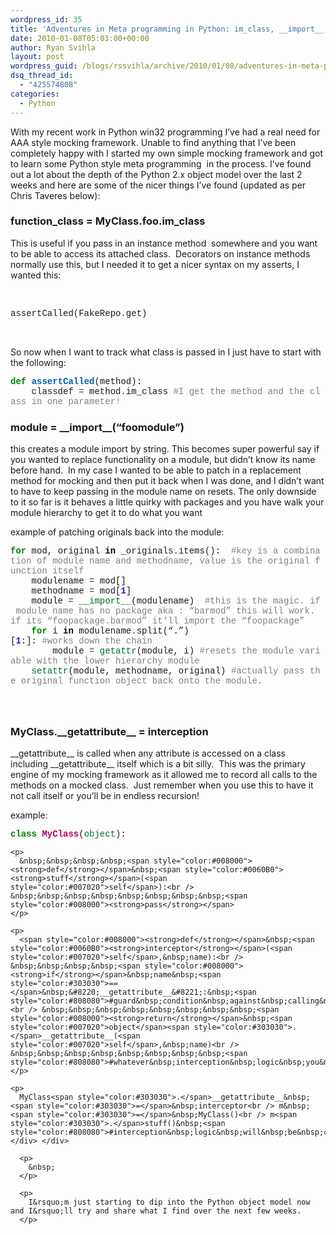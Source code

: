 ```yaml
---
wordpress_id: 35
title: 'Adventures in Meta programming in Python: im_class, __import__, __getattribute__'
date: 2010-01-08T05:03:00+00:00
author: Ryan Svihla
layout: post
wordpress_guid: /blogs/rssvihla/archive/2010/01/08/adventures-in-meta-programming-in-python-im-class-import-getattribute.aspx
dsq_thread_id:
  - "425574808"
categories:
  - Python
---
```

With my recent work in Python win32 programming I&rsquo;ve had a real need for AAA style mocking framework. Unable to find anything that I&rsquo;ve been completely happy with I started my own simple mocking framework and got to learn some Python style meta programming&nbsp; in the process. I&rsquo;ve found out a lot about the depth of the Python 2.x object model over the last 2 weeks and here are some of the nicer things I&rsquo;ve found (updated as per Chris Taveres below):

### function\_class = MyClass.foo.im\_class 

This is useful if you pass in an instance method&nbsp; somewhere and you want to be able to access its attached class.&nbsp; Decorators on instance methods normally use this, but I needed it to get a nicer syntax on my asserts, I wanted this:

&nbsp;

<div class="wlWriterEditableSmartContent" style="padding-bottom: 0px;margin: 0px;padding-left: 0px;padding-right: 0px;float: none;padding-top: 0px">
  <div style="font-family:consolas,lucida console,courier,monospace">
    assertCalled(FakeRepo<span style="color:#303030">.</span>get)
  </div>
</div>

&nbsp;

So now when I want to track what class is passed in I just have to start with the following:

<div class="wlWriterEditableSmartContent" style="padding-bottom: 0px;margin: 0px;padding-left: 0px;padding-right: 0px;float: none;padding-top: 0px">
  <div style="font-family:consolas,lucida console,courier,monospace">
    <span style="color:#008000"><strong>def</strong></span>&nbsp;<span style="color:#0060B0"><strong>assertCalled</strong></span>(method):<br /> &nbsp;&nbsp;&nbsp;&nbsp;classdef&nbsp;<span style="color:#303030">=</span>&nbsp;method<span style="color:#303030">.</span>im_class&nbsp;<span style="color:#808080">#I&nbsp;get&nbsp;the&nbsp;method&nbsp;and&nbsp;the&nbsp;class&nbsp;in&nbsp;one&nbsp;parameter!</span>
  </div>
</div>

### module = \_\_import\_\_(&ldquo;foomodule&rdquo;)

this creates a module import by string. This becomes super powerful say if you wanted to replace functionality on a module, but didn&rsquo;t know its name before hand.&nbsp; In my case I wanted to be able to patch in a replacement method for mocking and then put it back when I was done, and I didn&rsquo;t want to have to keep passing in the module name on resets. The only downside to it so far is it behaves a little quirky with packages and you have walk your module hierarchy to get it to do what you want

example of patching originals back into the module:

<div class="wlWriterEditableSmartContent" style="padding-bottom: 0px;margin: 0px;padding-left: 0px;padding-right: 0px;float: none;padding-top: 0px">
  <div style="font-family:consolas,lucida console,courier,monospace">
    <span style="color:#008000"><strong>for</strong></span>&nbsp;mod,&nbsp;original&nbsp;<span style="color:#000000"><strong>in</strong></span>&nbsp;_originals<span style="color:#303030">.</span>items():&nbsp;&nbsp;<span style="color:#808080">#key&nbsp;is&nbsp;a&nbsp;combination&nbsp;of&nbsp;module&nbsp;name&nbsp;and&nbsp;methodname,&nbsp;value&nbsp;is&nbsp;the&nbsp;original&nbsp;function&nbsp;itself</span><br /> &nbsp;&nbsp;&nbsp;&nbsp;modulename&nbsp;<span style="color:#303030">=</span>&nbsp;mod[<span style="color:#6000E0"><strong></strong></span>]<br /> &nbsp;&nbsp;&nbsp;&nbsp;methodname&nbsp;<span style="color:#303030">=</span>&nbsp;mod[<span style="color:#6000E0"><strong>1</strong></span>]<br /> &nbsp;&nbsp;&nbsp;&nbsp;module&nbsp;<span style="color:#303030">=</span>&nbsp;<span style="color:#007020">__import__</span>(modulename)&nbsp;&nbsp;<span style="color:#808080">#this&nbsp;is&nbsp;the&nbsp;magic.&nbsp;if&nbsp;module&nbsp;name&nbsp;has&nbsp;no&nbsp;package&nbsp;aka&nbsp;:&nbsp;&ldquo;barmod&rdquo;&nbsp;this&nbsp;will&nbsp;work.&nbsp;if&nbsp;its&nbsp;&ldquo;foopackage.barmod&rdquo;&nbsp;it&rsquo;ll&nbsp;import&nbsp;the&nbsp;&ldquo;foopackage&rdquo;&nbsp;</span><br /> &nbsp;&nbsp;&nbsp;&nbsp;<span style="color:#008000"><strong>for</strong></span>&nbsp;i&nbsp;<span style="color:#000000"><strong>in</strong></span>&nbsp;modulename<span style="color:#303030">.</span>split(&#8220;.&#8221;)[<span style="color:#6000E0"><strong>1</strong></span>:]:&nbsp;<span style="color:#808080">#works&nbsp;down&nbsp;the&nbsp;chain&nbsp;</span><br /> &nbsp;&nbsp;&nbsp;&nbsp;&nbsp;&nbsp;&nbsp;&nbsp;module&nbsp;<span style="color:#303030">=</span>&nbsp;<span style="color:#007020">getattr</span>(module,&nbsp;i)&nbsp;<span style="color:#808080">#resets&nbsp;the&nbsp;module&nbsp;variable&nbsp;with&nbsp;the&nbsp;lower&nbsp;hierarchy&nbsp;module&nbsp;</span><br /> &nbsp;&nbsp;&nbsp;&nbsp;<span style="color:#007020">setattr</span>(module,&nbsp;methodname,&nbsp;original)&nbsp;<span style="color:#808080">#actually&nbsp;pass&nbsp;the&nbsp;original&nbsp;function&nbsp;object&nbsp;back&nbsp;onto&nbsp;the&nbsp;module.</span>
  </div>
</div>

### 

&nbsp;

### MyClass.\_\_getattribute\_\_ = interception

\_\_getattribute\_\_ is called when any attribute is accessed on a class including \_\_getattribute\_\_ itself which is a bit silly.&nbsp; This was the primary engine of my mocking framework as it allowed me to record all calls to the methods on a mocked class.&nbsp; Just remember when you use this to have it not call itself or you&rsquo;ll be in endless recursion!

example:

<div class="wlWriterEditableSmartContent" style="padding-bottom: 0px;margin: 0px;padding-left: 0px;padding-right: 0px;float: none;padding-top: 0px">
  <div style="font-family:consolas,lucida console,courier,monospace">
    <span style="color:#008000"><strong>class</strong></span>&nbsp;<span style="color:#B00060"><strong>MyClass</strong></span>(<span style="color:#007020">object</span>):</p> 
    
    <p>
      &nbsp;&nbsp;&nbsp;&nbsp;<span style="color:#008000"><strong>def</strong></span>&nbsp;<span style="color:#0060B0"><strong>stuff</strong></span>(<span style="color:#007020">self</span>):<br /> &nbsp;&nbsp;&nbsp;&nbsp;&nbsp;&nbsp;&nbsp;&nbsp;<span style="color:#008000"><strong>pass</strong></span>
    </p>
    
    <p>
      <span style="color:#008000"><strong>def</strong></span>&nbsp;<span style="color:#0060B0"><strong>interceptor</strong></span>(<span style="color:#007020">self</span>,&nbsp;name):<br /> &nbsp;&nbsp;&nbsp;&nbsp;<span style="color:#008000"><strong>if</strong></span>&nbsp;name&nbsp;<span style="color:#303030">==</span>&nbsp;&#8220;__getattribute__&#8221;:&nbsp;<span style="color:#808080">#guard&nbsp;condition&nbsp;against&nbsp;calling&nbsp;itself</span><br /> &nbsp;&nbsp;&nbsp;&nbsp;&nbsp;&nbsp;&nbsp;&nbsp;<span style="color:#008000"><strong>return</strong></span>&nbsp;<span style="color:#007020">object</span><span style="color:#303030">.</span>__getattribute__(<span style="color:#007020">self</span>,&nbsp;name)<br /> &nbsp;&nbsp;&nbsp;&nbsp;&nbsp;&nbsp;&nbsp;&nbsp;<span style="color:#808080">#whatever&nbsp;interception&nbsp;logic&nbsp;you&nbsp;need&nbsp;here</span>
    </p>
    
    <p>
      MyClass<span style="color:#303030">.</span>__getattribute__&nbsp;<span style="color:#303030">=</span>&nbsp;interceptor<br /> m&nbsp;<span style="color:#303030">=</span>&nbsp;MyClass()<br /> m<span style="color:#303030">.</span>stuff()&nbsp;<span style="color:#808080">#interception&nbsp;logic&nbsp;will&nbsp;be&nbsp;called&nbsp;here</span> </div> </div> 
      
      <p>
        &nbsp;
      </p>
      
      <p>
        I&rsquo;m just starting to dip into the Python object model now and I&rsquo;ll try and share what I find over the next few weeks.
      </p>